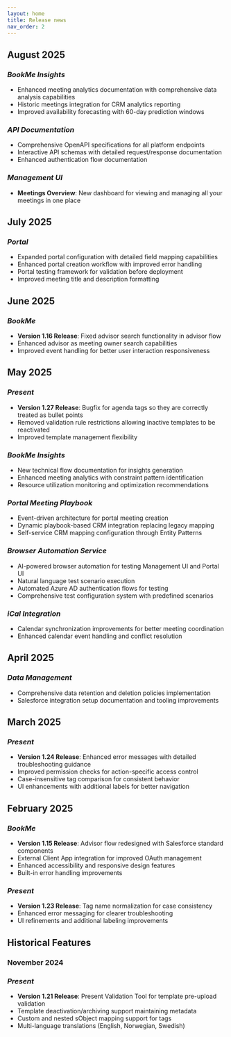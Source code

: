 ```yaml
---
layout: home
title: Release news
nav_order: 2
---
```


## August 2025

### *BookMe Insights*
- Enhanced meeting analytics documentation with comprehensive data analysis capabilities
- Historic meetings integration for CRM analytics reporting
- Improved availability forecasting with 60-day prediction windows

### *API Documentation*
- Comprehensive OpenAPI specifications for all platform endpoints
- Interactive API schemas with detailed request/response documentation
- Enhanced authentication flow documentation

### *Management UI*
- **Meetings Overview**: New dashboard for viewing and managing all your meetings in one place

## July 2025

### *Portal*
- Expanded portal configuration with detailed field mapping capabilities
- Enhanced portal creation workflow with improved error handling
- Portal testing framework for validation before deployment
- Improved meeting title and description formatting

## June 2025

### *BookMe*
- **Version 1.16 Release**: Fixed advisor search functionality in advisor flow
- Enhanced advisor as meeting owner search capabilities
- Improved event handling for better user interaction responsiveness

## May 2025

### *Present*
- **Version 1.27 Release**: Bugfix for agenda tags so they are correctly treated as bullet points
- Removed validation rule restrictions allowing inactive templates to be reactivated
- Improved template management flexibility

### *BookMe Insights*
- New technical flow documentation for insights generation
- Enhanced meeting analytics with constraint pattern identification
- Resource utilization monitoring and optimization recommendations

### *Portal Meeting Playbook*
- Event-driven architecture for portal meeting creation
- Dynamic playbook-based CRM integration replacing legacy mapping
- Self-service CRM mapping configuration through Entity Patterns

### *Browser Automation Service*
- AI-powered browser automation for testing Management UI and Portal UI
- Natural language test scenario execution
- Automated Azure AD authentication flows for testing
- Comprehensive test configuration system with predefined scenarios

### *iCal Integration*
- Calendar synchronization improvements for better meeting coordination
- Enhanced calendar event handling and conflict resolution

## April 2025

### *Data Management*
- Comprehensive data retention and deletion policies implementation
- Salesforce integration setup documentation and tooling improvements

## March 2025

### *Present*
- **Version 1.24 Release**: Enhanced error messages with detailed troubleshooting guidance
- Improved permission checks for action-specific access control
- Case-insensitive tag comparison for consistent behavior
- UI enhancements with additional labels for better navigation

## February 2025

### *BookMe*
- **Version 1.15 Release**: Advisor flow redesigned with Salesforce standard components
- External Client App integration for improved OAuth management
- Enhanced accessibility and responsive design features
- Built-in error handling improvements

### *Present*
- **Version 1.23 Release**: Tag name normalization for case consistency
- Enhanced error messaging for clearer troubleshooting
- UI refinements and additional labeling improvements

## Historical Features

### November 2024

### *Present*
- **Version 1.21 Release**: Present Validation Tool for template pre-upload validation
- Template deactivation/archiving support maintaining metadata
- Custom and nested sObject mapping support for tags
- Multi-language translations (English, Norwegian, Swedish)